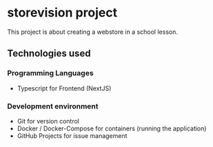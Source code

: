 # storevision project
This project is about creating a webstore in a school lesson.

## Technologies used

### Programming Languages
- Typescript for Frontend (NextJS)

### Development environment
- Git for version control
- Docker / Docker-Compose for containers (running the application)
- GitHub Projects for issue management

